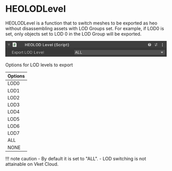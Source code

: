 # HEOLODLevel
HEOLODLevel is a function that to switch meshes to be exported as heo without disassembling assets with LOD Groups set.
For example, if LOD0 is set, only objects set to LOD 0 in the LOD Group will be exported.

![HEOLODLevel](img/HEOLODLevel.jpg)

Options for LOD levels to export

| Options |
| ---- |
| LOD0 |
| LOD1 |
| LOD2 |
| LOD3 |
| LOD4 |
| LOD5 |
| LOD6 |
| LOD7 |
| ALL |
| NONE |

!!! note caution
     - By default it is set to "ALL".
     - LOD switching is not attainable on Vket Cloud.
